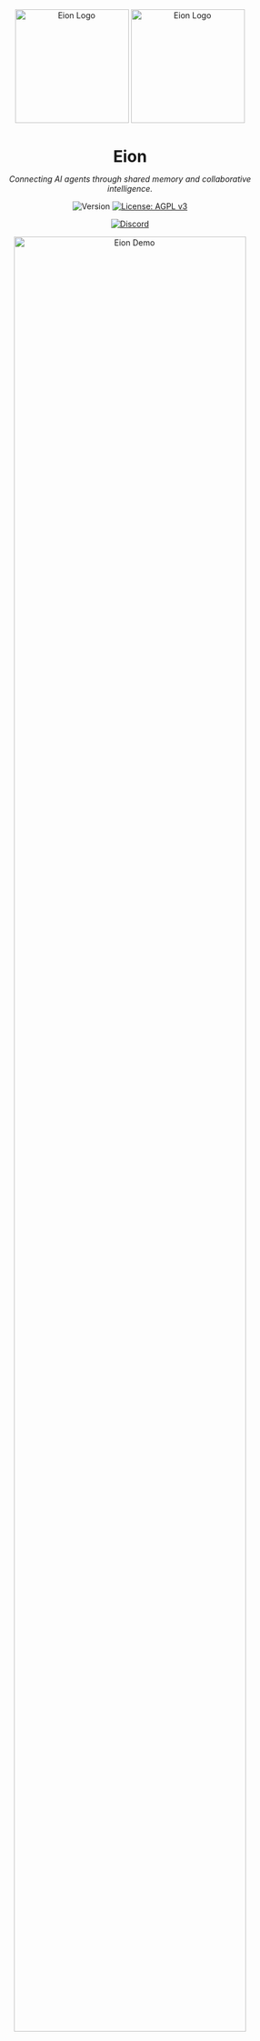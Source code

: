<div align="center">
  <img src="assets/eion-navy.png#gh-light-mode-only" alt="Eion Logo" width="200" height="200">
  <img src="assets/eion-cream.png#gh-dark-mode-only" alt="Eion Logo" width="200" height="200">
  
  <h1 style="border-bottom: none; margin-bottom: 0;">Eion</h1>
  
  *Connecting AI agents through shared memory and collaborative intelligence.*

  ![Version](https://img.shields.io/badge/Version-v0.1.4-green)
  [![License: AGPL v3](https://img.shields.io/badge/License-AGPL_v3-blue.svg)](https://www.gnu.org/licenses/agpl-3.0)
  
  [![Discord](https://img.shields.io/badge/Discord-7289DA?style=flat-square&logo=discord&logoColor=white)](https://discord.gg/RSBjQcxG)

</div>

<div align="center">

<img src="assets/eion-demo.gif" alt="Eion Demo" width="90%" />

</div>

&nbsp;

**Eion** is a shared memory storage that provides unified knowledge graph capabilities for multi-agent systems, adapting to different AI deployment scenarios from single LLM applications to complex multi-agency systems.

### 1. LLM Application
```
User ↔ LLM Application → Eion (context storage)
```

### 2. AI Agent Application  
```
Business Logic ↔ AI Agent → Eion (memory + knowledge graph)
```

### 3. Agency (Multi-Agent) Systems
#### 3a. Sequential Agency
```
Agent A → context → Agent B → context → Agent C
                ↓              ↓              ↓
              Eion ← shared memory & knowledge → Eion
```
#### 3b. Concurrent Live Agency (WIP)
```
Agent A ──┐
          ├── shared live context ← Eion (live sync + notifications)
Agent B ──┤
          │
Agent C ──┘
```

### 4. External Guest Agent Access
```
Internal Agency: Agent A ↔ Agent B → Eion ← External Agent C (guest)
                                            ↑
                                    (controlled access)
```

## Quick Start

### Prerequisites

- **Docker & Docker Compose**: For PostgreSQL and Neo4j
- **Go 1.21+**: For the Eion server
- **Python 3.13+**: For knowledge extraction services

### 1. Clone and Setup

```bash
git clone <repo>
cd eion
```

### 2. Start Database Services

```bash
# Start all required databases (PostgreSQL + Neo4j)
docker-compose up -d

# Verify databases are ready
docker-compose ps
```

### 3. Setup Database Extensions and Tables

```bash
# Enable the pgvector extension (required for embeddings)
docker exec eion_postgres psql -U eion -d eion -c "CREATE EXTENSION IF NOT EXISTS vector;"

# Run main orchestrator migrations (includes sessions table)
docker exec -i eion_postgres psql -U eion -d eion < database_setup.sql
```

### 4. Install Python Dependencies

```bash
# Create virtual environment
python3 -m venv .venv
source .venv/bin/activate  # On Windows: .venv\Scripts\activate

# Install dependencies
pip install -r requirements.txt
```

### 5. Build and Run Eion Server

```bash
# Build the server
go build -o eion-server ./cmd/eion-server

# Run the server
./eion-server
```

### 6. Verify Setup

```bash
# Check server health
curl http://localhost:8080/health

# Expected response:
# {"status":"healthy","timestamp":"2024-12-19T10:30:00Z","services":{"database":"healthy","embedding":"healthy"}}
```

### 7. Access the Register Console

Navigate to the Register Console for easy cluster management:

```
http://localhost:8080/console/
```

**⚠️ Important**: Include the trailing slash `/` in the URL.

#### Console Features

**Agent Registration Tab:**
- Simple form-based agent registration with automatic ID generation
- Support for different permission levels (read, read-write, full CRUD)
- Real-time registration status feedback
- View all registered agents in a table

**Monitoring Tab:**
- Real-time agent status and system monitoring
- View active sessions and users (coming soon)
- Refresh functionality for live updates

**Resources Tab:**
- Copy-paste ready HTTP API examples with your current configuration
- MCP integration snippets (when MCP is enabled)
- Quick start guide for developers
- Copy-to-clipboard functionality for easy integration

#### Using the Console

1. **Register an Agent:**
   - Go to "Register Agents" tab
   - Fill in name, description, and permissions
   - Click "Register Agent"
   - Agent appears in the table below

2. **Monitor Activity:**
   - Switch to "Monitoring" tab
   - View agent status and system health
   - Use refresh button for updates

3. **Get Integration Examples:**
   - Visit "Resources" tab
   - Copy HTTP API examples with your server details
   - Use MCP configuration if MCP is enabled

#### Configuration Display

The console automatically shows:
- Cluster API key for authentication
- Server host and port
- MCP and Numa integration status
- Neo4j connection details (when enabled)

#### Styling

The console uses Eion's brand colors:
- **Navy Blue** background with **Cream** text
- Responsive design for desktop and mobile
- Consistent with the main Eion website styling

## Architecture

Eion provides a unified API that combines:

- **Memory Storage**: PostgreSQL with pgvector for conversation history and semantic search
- **Knowledge Graph**: Neo4j with in-house extraction for temporal knowledge storage
- **Real Embeddings**: `all-MiniLM-L6-v2` model (384 dimensions) using sentence-transformers - production-ready embeddings
- **Knowledge Extraction**: In-house extraction service for entity/relationship extraction

## MCP Server Integration

Eion includes a built-in **Model Context Protocol (MCP) Server** that enables seamless agent integration through standardized tool interfaces.

### What MCP Provides

The MCP server exposes Eion's Session-level API as MCP tools, allowing AI agents to:
- Store and retrieve conversation memories
- Perform semantic search across stored conversations  
- Create and manage knowledge entries
- Search through extracted knowledge graphs

### Available MCP Tools

**Memory Tools (4):**
- `get_memory` - Retrieve conversation history with filters
- `add_memory` - Store new conversation messages
- `search_memory` - Semantic search in conversation history
- `delete_memory` - Remove conversation data

**Knowledge Tools (4):**
- `search_knowledge` - Find relevant extracted knowledge
- `create_knowledge` - Add new knowledge entries
- `update_knowledge` - Modify existing knowledge
- `delete_knowledge` - Remove knowledge entries

### Agent Integration

**Direct MCP Client (Recommended):**
```python
from mcp import ClientSession, StdioServerParameters
from mcp.client.stdio import stdio_client

# Connect to Eion MCP server
server_params = StdioServerParameters(
    command="python",
    args=["-m", "internal.mcp.server"],
    env={"EION_BASE_URL": "http://localhost:8080"}
)

async with stdio_client(server_params) as (read, write):
    async with ClientSession(read, write) as session:
        await session.initialize()
        
        # Use tools with agent credentials
        result = await session.call_tool("add_memory", {
            "session_id": "agent_session_123",
            "agent_id": "my_registered_agent",
            "user_id": "end_user_456",
            "messages": [{"role": "user", "content": "Hello!"}]
        })
```

**LangChain Integration:**
```python
from langchain_mcp_tools import convert_mcp_to_langchain_tools

mcp_servers = {
    "eion": {
        "command": "python", 
        "args": ["-m", "internal.mcp.server"],
        "env": {"EION_BASE_URL": "http://localhost:8080"}
    }
}

tools, cleanup = await convert_mcp_to_langchain_tools(mcp_servers)
# Use tools with LangChain agents
```

**Claude Desktop Integration:**
Add to `claude_desktop_config.json`:
```json
{
  "mcpServers": {
    "eion": {
      "command": "python",
      "args": ["-m", "internal.mcp.server"],
      "env": {"EION_BASE_URL": "http://localhost:8080"},
      "cwd": "/path/to/eion"
    }
  }
}
```

### Authentication

All MCP tools require agent authentication:
- `session_id` - Unique session identifier for the conversation
- `agent_id` - Registered agent ID (obtain via Developer API)
- `user_id` - End user ID that the agent serves

Agents must be registered via the Developer API before using MCP tools:
```bash
curl -X POST http://localhost:8080/cluster/v1/agents \
  -H "Content-Type: application/json" \
  -d '{"name": "My Agent", "capabilities": ["memory", "knowledge"]}'
```

### MCP Configuration

MCP server settings in `eion.yaml`:
```yaml
mcp:
  enabled: true                     # Enable MCP server
  port: 8081                        # MCP server port  
  python_path: ".venv/bin/python"   # Python executable path
  log_level: "INFO"                 # Logging level
  timeout: 30                       # Request timeout (seconds)
```

The MCP server is embedded within the Eion server process and requires no separate deployment.

## Configuration

Create `eion.yaml` (optional - defaults work out of the box):

```yaml
common:
  http:
    host: "0.0.0.0"
    port: 8080
  
  postgres:
    user: "eion"
    password: "eion_pass" 
    host: "localhost"
    port: 5432
    database: "eion"
  
  # Neo4j Configuration (Required)
  numa:
    neo4j:
      uri: "bolt://localhost:7687"
      username: "neo4j"
      password: "password"
      database: "neo4j"

# MCP Server Configuration (Optional)
mcp:
  enabled: true                     # Enable MCP server
  port: 8081                        # MCP server port
  python_path: ".venv/bin/python"   # Path to Python executable
  log_level: "INFO"                 # MCP server log level
  timeout: 30                       # Request timeout in seconds

# Register Console Configuration (Optional)
console:
  enabled: true                     # Enable Register Console (default: true)
```

## Additional Configuration

For production deployments, you may want to customize the database settings in `docker-compose.yml` or create your own configuration.

Or use the automated setup script:

```bash
# One-command setup (includes database startup, Python env, and server build)
./setup.sh

# Then start the server
./eion-server
```
---
<div align="center">
  <img src="assets/eion-navy.png#gh-light-mode-only" alt="Eion Logo" width="50" height="50">
  <img src="assets/eion-cream.png#gh-dark-mode-only" alt="Eion Logo" width="50" height="50">
</div>
